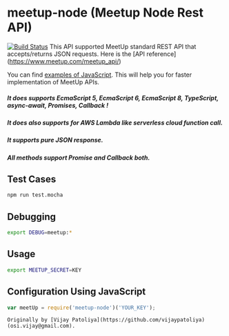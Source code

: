 # meetup-node (Meetup Node Rest API)
[![Build Status](https://travis-ci.org/vijaypatoliya/meetup-node.svg?branch=master)](https://travis-ci.org/vijaypatoliya/meetup-node)
This API supported MeetUp standard REST API that accepts/returns JSON requests. Here is the [API reference] (https://www.meetup.com/meetup_api/)

You can find [examples of JavaScript](https://github.com/vijaypatoliya/meetup-node/tree/master/examples). This will help you for faster implementation of MeetUp APIs.

##### It does supports EcmaScript 5, EcmaScript 6,  EcmaScript 8, TypeScript, async-await, Promises, Callback !
##### It does also supports for AWS Lambda like serverless cloud function call.
##### It supports pure JSON response.
##### All methods support Promise and Callback both.

## Test Cases
```bash
npm run test.mocha
```

## Debugging
```bash
export DEBUG=meetup:*
```

## Usage
```bash
export MEETUP_SECRET=KEY
```

## Configuration Using JavaScript
```js
var meetUp = require('meetup-node')('YOUR_KEY');
```

```
Originally by [Vijay Patoliya](https://github.com/vijaypatoliya) (osi.vijay@gmail.com).
```


